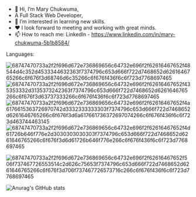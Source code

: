 - 👋 Hi, I’m Mary Chukwuma, 
- A Full Stack Web Developer,
- 👀 I’m interested in learning new skills.
- ❤️ I look forward to meeting and working with great minds.
- 📫 How to reach me: Linkedln - https://www.linkedin.com/in/mary-chukwuma-5b1b8584/

Languages:

![68747470733a2f2f696d672e736869656c64732e696f2f62616467652f48544d4c352d4533344632363f7374796c653d666f722d7468652d6261646765266c6f676f3d68746d6c35266c6f676f436f6c6f723d7768697465](https://user-images.githubusercontent.com/91586774/156714573-b5875e77-6f38-4191-8718-a1b730618dcd.svg)
![68747470733a2f2f696d672e736869656c64732e696f2f62616467652f435353332d3135373242363f7374796c653d666f722d7468652d6261646765266c6f676f3d63737333266c6f676f436f6c6f723d7768697465](https://user-images.githubusercontent.com/91586774/156714613-90d7524a-e5df-40f3-b29c-f9c07e5ee4f7.svg)
![68747470733a2f2f696d672e736869656c64732e696f2f62616467652f4a6176615363726970742d3332333333303f7374796c653d666f722d7468652d6261646765266c6f676f3d6a617661736372697074266c6f676f436f6c6f723d463744463145](https://user-images.githubusercontent.com/91586774/156714621-497d018d-3604-4dfb-8e8b-b5b2a9a4080b.svg)
![68747470733a2f2f696d672e736869656c64732e696f2f62616467652f4d61726b646f776e2d3030303030303f7374796c653d666f722d7468652d6261646765266c6f676f3d6d61726b646f776e266c6f676f436f6c6f723d7768697465](https://user-images.githubusercontent.com/91586774/156714628-6945a7e1-ea90-4687-8d77-1084d8b2ed96.svg)

![68747470733a2f2f696d672e736869656c64732e696f2f62616467652f506f737467726553514c2d626c75653f7374796c653d666f722d7468652d6261646765266c6f676f3d706f737467726573716c266c6f676f436f6c6f723d7768697465](https://user-images.githubusercontent.com/91586774/156714662-7f149b99-5bf7-41fb-a179-fe5e5f0a29d0.svg)


![Anurag's GitHub stats](https://github-readme-stats.vercel.app/api?username=Marydez57&show_icons=true&theme=radical)

 


<!---
Marydez57/Marydez57 is a ✨ special ✨ repository because its `README.md` (this file) appears on your GitHub profile.
You can click the Preview link to take a look at your changes.
--->
